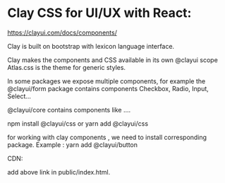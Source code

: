 Clay CSS for UI/UX with React:
==============================
https://clayui.com/docs/components/

Clay is built on bootstrap with lexicon language interface.

Clay makes the components and CSS available in its own @clayui scope
Atlas.css is the  theme for generic styles. 


In some packages we expose multiple components, for example the @clayui/form package contains components Checkbox, Radio, Input, Select...

@clayui/core contains components like <text> ....

npm install @clayui/css 
or
yarn add @clayui/css 

for working with clay components , we need to install corresponding
package. Example : yarn add @clayui/button

CDN:
<link
	rel="stylesheet"
	href="https://cdn.jsdelivr.net/npm/@clayui/css/lib/css/atlas.css"
/>

add above link in public/index.html.

